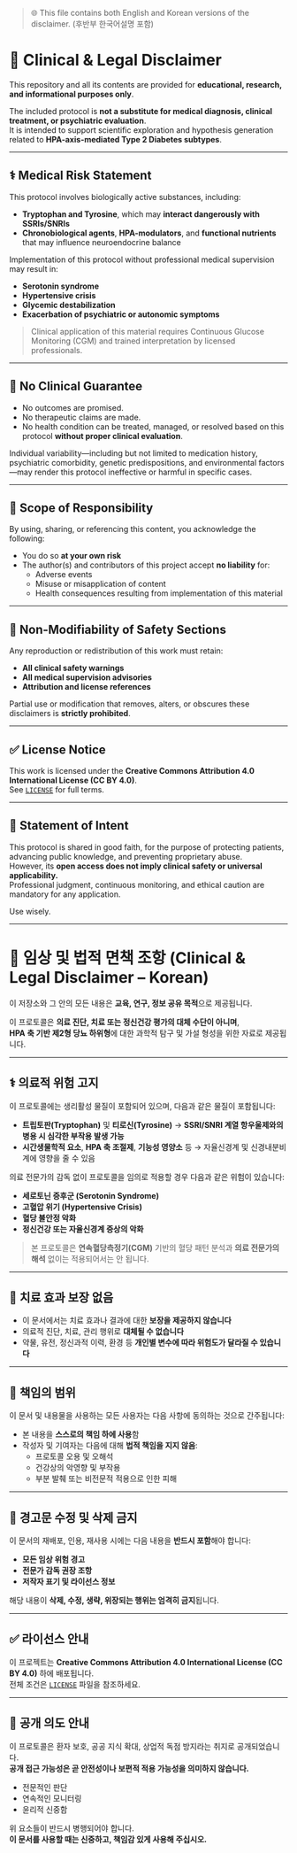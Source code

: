 > 🌐 This file contains both English and Korean versions of the disclaimer. (후반부 한국어설명 포함)

# 🛑 Clinical & Legal Disclaimer

This repository and all its contents are provided for **educational, research, and informational purposes only**.

The included protocol is **not a substitute for medical diagnosis, clinical treatment, or psychiatric evaluation**.  
It is intended to support scientific exploration and hypothesis generation related to **HPA-axis-mediated Type 2 Diabetes subtypes**.

---

## ⚕️ Medical Risk Statement

This protocol involves biologically active substances, including:
- **Tryptophan and Tyrosine**, which may **interact dangerously with SSRIs/SNRIs**
- **Chronobiological agents**, **HPA-modulators**, and **functional nutrients** that may influence neuroendocrine balance

Implementation of this protocol without professional medical supervision may result in:
- **Serotonin syndrome**
- **Hypertensive crisis**
- **Glycemic destabilization**
- **Exacerbation of psychiatric or autonomic symptoms**

> Clinical application of this material requires Continuous Glucose Monitoring (CGM) and trained interpretation by licensed professionals.

---

## 🧪 No Clinical Guarantee

- No outcomes are promised.
- No therapeutic claims are made.
- No health condition can be treated, managed, or resolved based on this protocol **without proper clinical evaluation**.

Individual variability—including but not limited to medication history, psychiatric comorbidity, genetic predispositions, and environmental factors—may render this protocol ineffective or harmful in specific cases.

---

## 📄 Scope of Responsibility

By using, sharing, or referencing this content, you acknowledge the following:

- You do so **at your own risk**
- The author(s) and contributors of this project accept **no liability** for:
  - Adverse events
  - Misuse or misapplication of content
  - Health consequences resulting from implementation of this material

---

## 🚫 Non-Modifiability of Safety Sections

Any reproduction or redistribution of this work must retain:
- **All clinical safety warnings**
- **All medical supervision advisories**
- **Attribution and license references**

Partial use or modification that removes, alters, or obscures these disclaimers is **strictly prohibited**.

---

## ✅ License Notice

This work is licensed under the **Creative Commons Attribution 4.0 International License (CC BY 4.0)**.  
See [`LICENSE`](./LICENSE) for full terms.

---

## 🙏 Statement of Intent

This protocol is shared in good faith, for the purpose of protecting patients, advancing public knowledge, and preventing proprietary abuse.  
However, its **open access does not imply clinical safety or universal applicability.**  
Professional judgment, continuous monitoring, and ethical caution are mandatory for any application.

Use wisely.



---

# 🛑 임상 및 법적 면책 조항 (Clinical & Legal Disclaimer – Korean)

이 저장소와 그 안의 모든 내용은 **교육, 연구, 정보 공유 목적**으로 제공됩니다.

이 프로토콜은 **의료 진단, 치료 또는 정신건강 평가의 대체 수단이 아니며**,  
**HPA 축 기반 제2형 당뇨 하위형**에 대한 과학적 탐구 및 가설 형성을 위한 자료로 제공됩니다.

---

## ⚕️ 의료적 위험 고지

이 프로토콜에는 생리활성 물질이 포함되어 있으며, 다음과 같은 물질이 포함됩니다:

- **트립토판(Tryptophan)** 및 **티로신(Tyrosine)** → **SSRI/SNRI 계열 항우울제와의 병용 시 심각한 부작용 발생 가능**
- **시간생물학적 요소**, **HPA 축 조절제**, **기능성 영양소** 등 → 자율신경계 및 신경내분비계에 영향을 줄 수 있음

의료 전문가의 감독 없이 프로토콜을 임의로 적용할 경우 다음과 같은 위험이 있습니다:

- **세로토닌 증후군 (Serotonin Syndrome)**  
- **고혈압 위기 (Hypertensive Crisis)**  
- **혈당 불안정 악화**  
- **정신건강 또는 자율신경계 증상의 악화**

> 본 프로토콜은 **연속혈당측정기(CGM)** 기반의 혈당 패턴 분석과 **의료 전문가의 해석** 없이는 적용되어서는 안 됩니다.

---

## 🧪 치료 효과 보장 없음

- 이 문서에서는 치료 효과나 결과에 대한 **보장을 제공하지 않습니다**
- 의료적 진단, 치료, 관리 행위로 **대체될 수 없습니다**
- 약물, 유전, 정신과적 이력, 환경 등 **개인별 변수에 따라 위험도가 달라질 수 있습니다**

---

## 📄 책임의 범위

이 문서 및 내용물을 사용하는 모든 사용자는 다음 사항에 동의하는 것으로 간주됩니다:

- 본 내용을 **스스로의 책임 하에 사용**함
- 작성자 및 기여자는 다음에 대해 **법적 책임을 지지 않음**:
  - 프로토콜 오용 및 오해석
  - 건강상의 악영향 및 부작용
  - 부분 발췌 또는 비전문적 적용으로 인한 피해

---

## 🚫 경고문 수정 및 삭제 금지

이 문서의 재배포, 인용, 재사용 시에는 다음 내용을 **반드시 포함**해야 합니다:

- **모든 임상 위험 경고**
- **전문가 감독 권장 조항**
- **저작자 표기 및 라이선스 정보**

해당 내용이 **삭제, 수정, 생략, 위장되는 행위는 엄격히 금지**됩니다.

---

## ✅ 라이선스 안내

이 프로젝트는 **Creative Commons Attribution 4.0 International License (CC BY 4.0)** 하에 배포됩니다.  
전체 조건은 [`LICENSE`](./LICENSE) 파일을 참조하세요.

---

## 🙏 공개 의도 안내

이 프로토콜은 환자 보호, 공공 지식 확대, 상업적 독점 방지라는 취지로 공개되었습니다.  
**공개 접근 가능성은 곧 안전성이나 보편적 적용 가능성을 의미하지 않습니다.**

- 전문적인 판단
- 연속적인 모니터링
- 윤리적 신중함

위 요소들이 반드시 병행되어야 합니다.  
**이 문서를 사용할 때는 신중하고, 책임감 있게 사용해 주십시오.**
